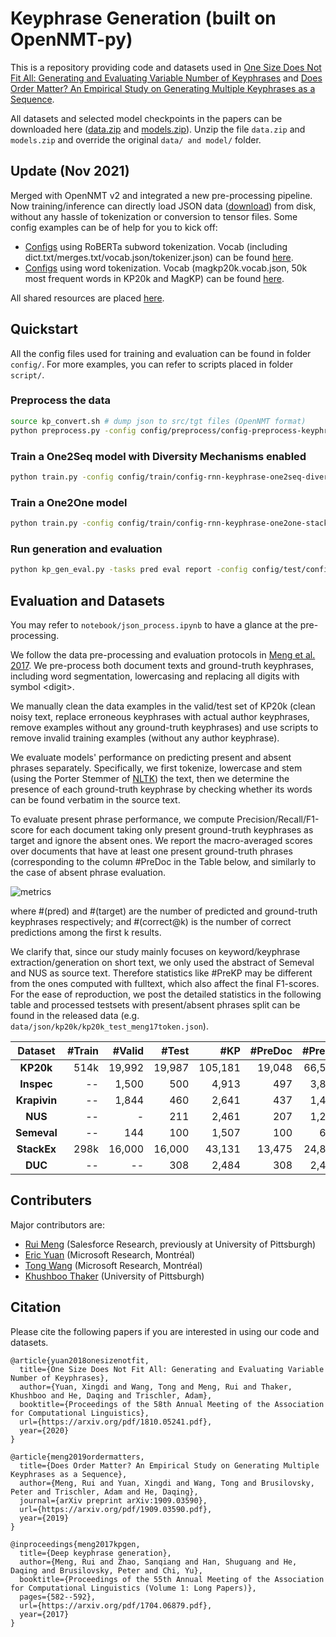 # Keyphrase Generation (built on OpenNMT-py)

This is a repository providing code and datasets used in [One Size Does Not Fit All: Generating and Evaluating Variable Number of Keyphrases](https://arxiv.org/abs/1810.05241) and [Does Order Matter? An Empirical Study on Generating Multiple Keyphrases as a Sequence](https://arxiv.org/abs/1909.03590).

All datasets and selected model checkpoints in the papers can be downloaded here ([data.zip](https://drive.google.com/open?id=1z1JGWMnQkkWw_4tjptgO-dxXD0OeTfuP) and [models.zip](https://drive.google.com/open?id=18Pfs0ePAMl17kfjYRU_9HxYc0eUXet-_)). Unzip the file `data.zip` and `models.zip` and override the original `data/ and model/` folder. 

## Update (Nov 2021)

Merged with OpenNMT v2 and integrated a new pre-processing pipeline. Now training/inference can directly load JSON data ([download](https://drive.google.com/file/d/1z1JGWMnQkkWw_4tjptgO-dxXD0OeTfuP/view)) from disk, without any hassle of tokenization or conversion to tensor files. Some config examples can be of help for you to kick off:
 - [Configs](https://github.com/memray/OpenNMT-kpg-release/tree/master/script/transfer/train_fulldata) using RoBERTa subword tokenization. Vocab (including dict.txt/merges.txt/vocab.json/tokenizer.json) can be found [here](https://drive.google.com/file/d/1SM-8c2u3AV2-_71pjSlGVD8wyT7sv6vm/view?usp=sharing).
 - [Configs](https://github.com/memray/OpenNMT-kpg-release/tree/master/script/empirical_study/diverse) using word tokenization. Vocab (magkp20k.vocab.json, 50k most frequent words in KP20k and MagKP) can be found [here](https://drive.google.com/file/d/1MJcQeORQBmDdEEjdxmZMVijnB9dR7pWs/view?usp=sharing).

All shared resources are placed [here](https://drive.google.com/drive/folders/1nJL-LC0M8lXdDEl0ZRQMc_rcuvvKO5Hb?usp=sharing).


## Quickstart

All the config files used for training and evaluation can be found in folder `config/`.
For more examples, you can refer to scripts placed in folder `script/`.


### Preprocess the data

```bash
source kp_convert.sh # dump json to src/tgt files (OpenNMT format)
python preprocess.py -config config/preprocess/config-preprocess-keyphrase-kp20k.yml
```

### Train a One2Seq model with Diversity Mechanisms enabled

```bash
python train.py -config config/train/config-rnn-keyphrase-one2seq-diverse.yml
```

### Train a One2One model

```bash
python train.py -config config/train/config-rnn-keyphrase-one2one-stackexchange.yml
```

### Run generation and evaluation 

```bash
python kp_gen_eval.py -tasks pred eval report -config config/test/config-test-keyphrase-one2seq.yml -data_dir data/keyphrase/meng17/ -ckpt_dir models/keyphrase/meng17-one2seq-kp20k-topmodels/ -output_dir output/meng17-one2seq-topbeam-selfterminating/meng17-one2many-beam10-maxlen40/ -testsets duc inspec semeval krapivin nus -gpu -1 --verbose --beam_size 10 --batch_size 32 --max_length 40 --onepass --beam_terminate topbeam --eval_topbeam
```

## Evaluation and Datasets
You may refer to `notebook/json_process.ipynb` to have a glance at the pre-processing.

We follow the data pre-processing and evaluation protocols in [Meng et al. 2017](https://arxiv.org/pdf/1704.06879.pdf). We pre-process both document texts and ground-truth keyphrases, including word segmentation, lowercasing and replacing all digits with symbol \<digit\>. 

We manually clean the data examples in the valid/test set of KP20k (clean noisy text, replace erroneous keyphrases with actual author keyphrases, remove examples without any ground-truth keyphrases) and use scripts to remove invalid training examples (without any author keyphrase).
 
We evaluate models' performance on predicting present and absent phrases separately. Specifically, we first tokenize, lowercase and stem (using the Porter Stemmer of [NLTK](https://www.nltk.org/api/nltk.stem.html\#module-nltk.stem.porter)) the text, then we determine the presence of each ground-truth keyphrase by checking whether its words can be found verbatim in the source text.
 
To evaluate present phrase performance, we compute Precision/Recall/F1-score for each document taking only present ground-truth keyphrases as target and ignore the absent ones. We report the macro-averaged scores over documents that have at least one present ground-truth phrases (corresponding to the column \#PreDoc in the Table below, and similarly to the case of absent phrase evaluation. 


![metrics](images/metric_formula.gif "metrics")

where #(pred) and #(target) are the number of predicted and ground-truth keyphrases respectively; and #(correct@k) is the number of correct predictions among the first k results.


We clarify that, since our study mainly focuses on keyword/keyphrase extraction/generation on short text, we only used the abstract of Semeval and NUS as source text. Therefore statistics like #PreKP may be different from the ones computed with fulltext, which also affect the final F1-scores. For the ease of reproduction, we post the detailed statistics in the following table and processed testsets with present/absent phrases split can be found in the released data (e.g. `data/json/kp20k/kp20k_test_meng17token.json`). 


| **Dataset** | **#Train** | **#Valid** | **#Test** | **#KP** | **#PreDoc** | **#PreKP** | **#AbsDoc** | **#AbsKP** |
| :---: | ---: | ---: | ---: | ---: | ---: | ---: | ---: | ---: 
| **KP20k** | 514k | 19,992 | 19,987 | 105,181 | 19,048 | 66,595 | 16,357 | 38,586|
| **Inspec** | -- | 1,500 | 500| 4,913 | 497 | 3,858 | 381 | 1,055 |
| **Krapivin** | -- | 1,844 | 460 | 2,641 | 437 | 1,485 | 417 | 1,156 |
| **NUS** | -- | - | 211 | 2,461 | 207 | 1,263 | 195 | 1,198 |
| **Semeval** | -- | 144 | 100 | 1,507 | 100 | 671 | 99 | 836|
| **StackEx** | 298k | 16,000 | 16,000 | 43,131 | 13,475 | 24,809 | 10,984 | 18,322 |
| **DUC** | -- | -- | 308 | 2,484 | 308 | 2,421 | 38 | 63 |




## Contributers
Major contributors are:
- [Rui Meng](https://github.com/memray/) (Salesforce Research, previously at University of Pittsburgh)
- [Eric Yuan](https://github.com/xingdi-eric-yuan) (Microsoft Research, Montréal)
- [Tong Wang](https://github.com/wangtong106) (Microsoft Research, Montréal)
- [Khushboo Thaker](https://github.com/khushsi) (University of Pittsburgh)


## Citation

Please cite the following papers if you are interested in using our code and datasets.

```
@article{yuan2018onesizenotfit,
  title={One Size Does Not Fit All: Generating and Evaluating Variable Number of Keyphrases},
  author={Yuan, Xingdi and Wang, Tong and Meng, Rui and Thaker, Khushboo and He, Daqing and Trischler, Adam},
  booktitle={Proceedings of the 58th Annual Meeting of the Association for Computational Linguistics},
  url={https://arxiv.org/pdf/1810.05241.pdf},
  year={2020}
}
```
```
@article{meng2019ordermatters,
  title={Does Order Matter? An Empirical Study on Generating Multiple Keyphrases as a Sequence},
  author={Meng, Rui and Yuan, Xingdi and Wang, Tong and Brusilovsky, Peter and Trischler, Adam and He, Daqing},
  journal={arXiv preprint arXiv:1909.03590},
  url={https://arxiv.org/pdf/1909.03590.pdf},
  year={2019}
}
```
```
@inproceedings{meng2017kpgen,
  title={Deep keyphrase generation},
  author={Meng, Rui and Zhao, Sanqiang and Han, Shuguang and He, Daqing and Brusilovsky, Peter and Chi, Yu},
  booktitle={Proceedings of the 55th Annual Meeting of the Association for Computational Linguistics (Volume 1: Long Papers)},
  pages={582--592},
  url={https://arxiv.org/pdf/1704.06879.pdf},
  year={2017}
}
```
